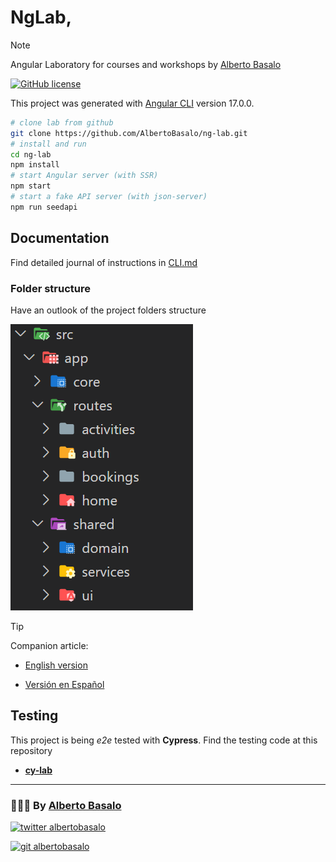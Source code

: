 # NgLab,

> [!NOTE]
> Angular Laboratory for courses and workshops by [Alberto Basalo](https://albertobasalo.dev)

[![GitHub license](https://img.shields.io/github/license/AlbertoBasalo/cy-lab?style=for-the-badge)](https://albertobasalo.dev)

This project was generated with [Angular CLI](https://github.com/angular/angular-cli) version 17.0.0.

```bash
# clone lab from github
git clone https://github.com/AlbertoBasalo/ng-lab.git
# install and run
cd ng-lab
npm install
# start Angular server (with SSR)
npm start
# start a fake API server (with json-server)
npm run seedapi
```

## Documentation

Find detailed journal of instructions in [CLI.md](CLI.md)

### Folder structure

Have an outlook of the project folders structure

![Folders](./docs/screenshots/folders.png)

> [!TIP]
> Companion article:

- [English version](https://medium.com/@albertobasalo/file-and-folder-structure-for-angular-applications-3130efc582e3)

- [Versión en Español](https://www.linkedin.com/pulse/estructura-de-archivos-y-carpetas-para-aplicaciones-angular-basalo-3vcff)

## Testing

This project is being _e2e_ tested with **Cypress**. Find the testing code at this repository

- [**cy-lab**](https://github.com/AlbertoBasalo/cy-lab)

---

<footer>
  <h3>🧑🏼‍💻 By <a href="https://albertobasalo.dev" target="blank">Alberto Basalo</a> </h3>
  <p>
    <a href="https://twitter.com/albertobasalo" target="blank">
      <img src="https://img.shields.io/twitter/follow/albertobasalo?logo=twitter&style=for-the-badge" alt="twitter albertobasalo" />
    </a>
  </p>
  <p>
    <a href="https://github.com/albertobasalo" target="blank">
      <img 
        src="https://img.shields.io/github/followers/albertobasalo?logo=github&label=profile albertobasalo&style=for-the-badge" alt="git albertobasalo" />
    </a>
  </p>
</footer>
